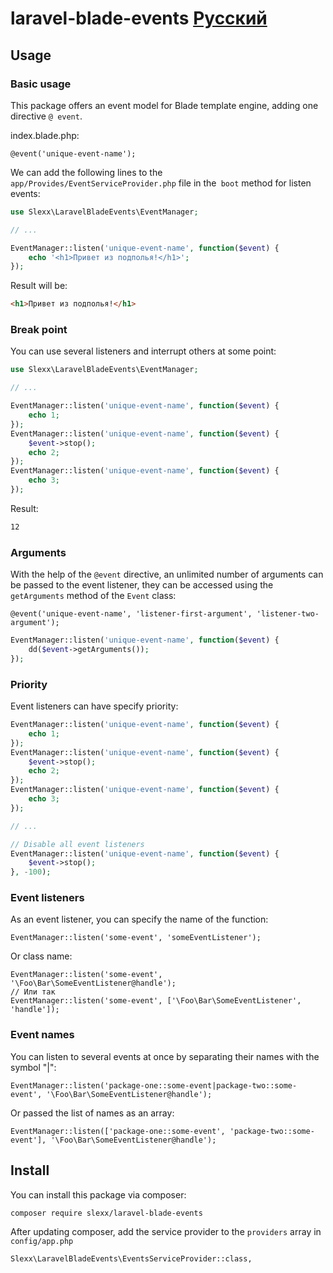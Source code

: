 # laravel-blade-events [Русский](https://github.com/slexx1234/laravel-blade-events/blob/master/RU.md)

## Usage

### Basic usage

This package offers an event model for Blade template engine, adding one
directive `@ event`.

index.blade.php:
```blade 
@event('unique-event-name');
```

We can add the following lines to the `app/Provides/EventServiceProvider.php` file in the` boot` method for listen events:

```php
use Slexx\LaravelBladeEvents\EventManager;

// ...

EventManager::listen('unique-event-name', function($event) {
    echo '<h1>Привет из подполья!</h1>';
});
```

Result will be:

```html 
<h1>Привет из подполья!</h1>
```

### Break point

You can use several listeners and interrupt others at some point:

```php
use Slexx\LaravelBladeEvents\EventManager;

// ...

EventManager::listen('unique-event-name', function($event) {
    echo 1;
});
EventManager::listen('unique-event-name', function($event) {
    $event->stop();
    echo 2;
});
EventManager::listen('unique-event-name', function($event) {
    echo 3;
});
```

Result:

```html 
12
```

### Arguments

With the help of the `@event` directive, an unlimited number of arguments can be passed to the event listener,
they can be accessed using the `getArguments` method of the `Event` class:

```blade 
@event('unique-event-name', 'listener-first-argument', 'listener-two-argument');
```
```php
EventManager::listen('unique-event-name', function($event) {
    dd($event->getArguments());
});
```

### Priority 

Event listeners can have specify priority:

```php
EventManager::listen('unique-event-name', function($event) {
    echo 1;
});
EventManager::listen('unique-event-name', function($event) {
    $event->stop();
    echo 2;
});
EventManager::listen('unique-event-name', function($event) {
    echo 3;
});

// ...

// Disable all event listeners
EventManager::listen('unique-event-name', function($event) {
    $event->stop();
}, -100);
```

### Event listeners

As an event listener, you can specify the name of the function:

```
EventManager::listen('some-event', 'someEventListener');
```

Or class name:

```
EventManager::listen('some-event', '\Foo\Bar\SomeEventListener@handle');
// Или так
EventManager::listen('some-event', ['\Foo\Bar\SomeEventListener', 'handle']);
```

### Event names

You can listen to several events at once by separating their names with the symbol "|":

```
EventManager::listen('package-one::some-event|package-two::some-event', '\Foo\Bar\SomeEventListener@handle');
```

Or passed the list of names as an array:

```
EventManager::listen(['package-one::some-event', 'package-two::some-event'], '\Foo\Bar\SomeEventListener@handle');
```

## Install 

You can install this package via composer:

```
composer require slexx/laravel-blade-events
```

After updating composer, add the service provider to the `providers` array in `config/app.php`

```
Slexx\LaravelBladeEvents\EventsServiceProvider::class,
```
